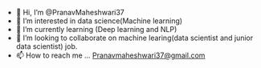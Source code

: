 - 👋 Hi, I’m @PranavMaheshwari37
- 👀 I’m interested in data science(Machine learning)
- 🌱 I’m currently learning (Deep learning and NLP)
- 💞️ I’m looking to collaborate on machine learing(data scientist and junior data scientist) job.
- 📫 How to reach me ... Pranavmaheshwari37@gmail.com 

<!---
PranavMaheshwari37/PranavMaheshwari37 is a ✨ special ✨ repository because its `README.md` (this file) appears on your GitHub profile.
You can click the Preview link to take a look at your changes.
--->
